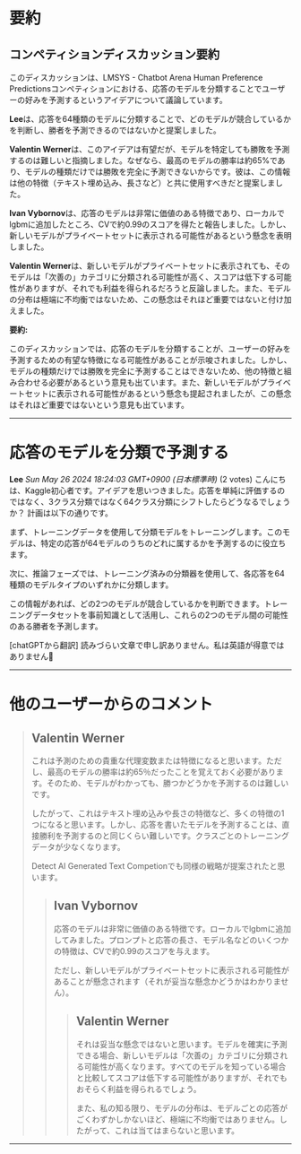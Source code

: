 # 要約 
## コンペティションディスカッション要約

このディスカッションは、LMSYS - Chatbot Arena Human Preference Predictionsコンペティションにおける、応答のモデルを分類することでユーザーの好みを予測するというアイデアについて議論しています。

**Lee**は、応答を64種類のモデルに分類することで、どのモデルが競合しているかを判断し、勝者を予測できるのではないかと提案しました。

**Valentin Werner**は、このアイデアは有望だが、モデルを特定しても勝敗を予測するのは難しいと指摘しました。なぜなら、最高のモデルの勝率は約65%であり、モデルの種類だけでは勝敗を完全に予測できないからです。彼は、この情報は他の特徴（テキスト埋め込み、長さなど）と共に使用すべきだと提案しました。

**Ivan Vybornov**は、応答のモデルは非常に価値のある特徴であり、ローカルでlgbmに追加したところ、CVで約0.99のスコアを得たと報告しました。しかし、新しいモデルがプライベートセットに表示される可能性があるという懸念を表明しました。

**Valentin Werner**は、新しいモデルがプライベートセットに表示されても、そのモデルは「次善の」カテゴリに分類される可能性が高く、スコアは低下する可能性がありますが、それでも利益を得られるだろうと反論しました。また、モデルの分布は極端に不均衡ではないため、この懸念はそれほど重要ではないと付け加えました。

**要約:**

このディスカッションでは、応答のモデルを分類することが、ユーザーの好みを予測するための有望な特徴になる可能性があることが示唆されました。しかし、モデルの種類だけでは勝敗を完全に予測することはできないため、他の特徴と組み合わせる必要があるという意見も出ています。また、新しいモデルがプライベートセットに表示される可能性があるという懸念も提起されましたが、この懸念はそれほど重要ではないという意見も出ています。


---
# 応答のモデルを分類で予測する

**Lee** *Sun May 26 2024 18:24:03 GMT+0900 (日本標準時)* (2 votes)
こんにちは、Kaggle初心者です。アイデアを思いつきました。応答を単純に評価するのではなく、3クラス分類ではなく64クラス分類にシフトしたらどうなるでしょうか？ 計画は以下の通りです。

まず、トレーニングデータを使用して分類モデルをトレーニングします。このモデルは、特定の応答が64モデルのうちのどれに属するかを予測するのに役立ちます。

次に、推論フェーズでは、トレーニング済みの分類器を使用して、各応答を64種類のモデルタイプのいずれかに分類します。

この情報があれば、どの2つのモデルが競合しているかを判断できます。トレーニングデータセットを事前知識として活用し、これらの2つのモデル間の可能性のある勝者を予測します。

[chatGPTから翻訳] 読みづらい文章で申し訳ありません。私は英語が得意ではありません🙏

---
# 他のユーザーからのコメント
> ## Valentin Werner
> 
> これは予測のための貴重な代理変数または特徴になると思います。ただし、最高のモデルの勝率は約65％だったことを覚えておく必要があります。そのため、モデルがわかっても、勝つかどうかを予測するのは難しいです。
> 
> したがって、これはテキスト埋め込みや長さの特徴など、多くの特徴の1つになると思います。しかし、応答を書いたモデルを予測することは、直接勝利を予測するのと同じくらい難しいです。クラスごとのトレーニングデータが少なくなります。
> 
> Detect AI Generated Text Competionでも同様の戦略が提案されたと思います。
> 
> 
> 
> > ## Ivan Vybornov
> > 
> > 応答のモデルは非常に価値のある特徴です。ローカルでlgbmに追加してみました。プロンプトと応答の長さ、モデル名などのいくつかの特徴は、CVで約0.99のスコアを与えます。
> > 
> > ただし、新しいモデルがプライベートセットに表示される可能性があることが懸念されます（それが妥当な懸念かどうかはわかりません）。
> > 
> > 
> > > ## Valentin Werner
> > > 
> > > それは妥当な懸念ではないと思います。モデルを確実に予測できる場合、新しいモデルは「次善の」カテゴリに分類される可能性が高くなります。すべてのモデルを知っている場合と比較してスコアは低下する可能性がありますが、それでもおそらく利益を得られるでしょう。
> > > 
> > > また、私の知る限り、モデルの分布は、モデルごとの応答がごくわずかしかないほど、極端に不均衡ではありません。したがって、これは当てはまらないと思います。
> > > 
> > > 
---

